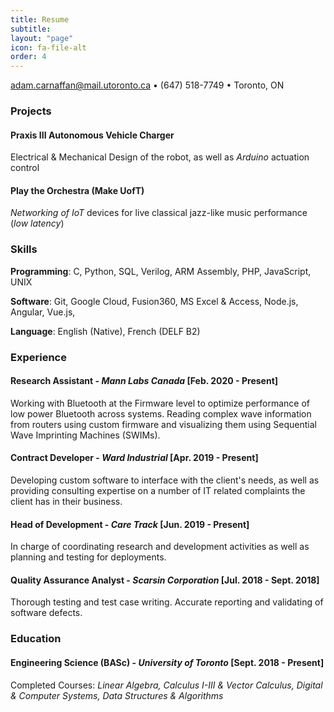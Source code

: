 ```yaml
---
title: Resume
subtitle: 
layout: "page"
icon: fa-file-alt
order: 4
---
```


[adam.carnaffan@mail.utoronto.ca](mailto:adam.carnaffan@mail.utoronto.ca)    •    (647) 518-7749    •    Toronto, ON

### Projects

#### Praxis III Autonomous Vehicle Charger

Electrical & Mechanical Design of the robot, as well as *Arduino* actuation control

#### Play the Orchestra (Make UofT)

*Networking of IoT* devices for live classical jazz-like music performance (*low latency*)

### Skills

**Programming**: C, Python, SQL, Verilog, ARM Assembly, PHP, JavaScript, UNIX

**Software**: Git, Google Cloud, Fusion360, MS Excel & Access, Node.js, Angular, Vue.js, 

**Language**: English (Native), French (DELF B2)

### Experience

#### Research Assistant - *Mann Labs Canada* [Feb. 2020 - Present]

Working with Bluetooth at the Firmware level to optimize performance of low power Bluetooth across systems. Reading complex wave information from routers using custom firmware and visualizing them using Sequential Wave Imprinting Machines (SWIMs).

#### Contract Developer - *Ward Industrial* [Apr. 2019 - Present]

Developing custom software to interface with the client's needs, as well as providing consulting expertise on a number of IT related complaints the client has in their business.

#### Head of Development - *Care Track* [Jun. 2019 - Present]

In charge of coordinating research and development activities as well as planning and testing for deployments.

#### Quality Assurance Analyst - *Scarsin Corporation* [Jul. 2018 - Sept. 2018]

Thorough testing and test case writing. Accurate reporting and validating of software defects.

### Education

#### Engineering Science (BASc) - *University of Toronto* [Sept. 2018 - Present]

Completed Courses: *Linear Algebra, Calculus I-III & Vector Calculus, Digital & Computer Systems, Data Structures & Algorithms*